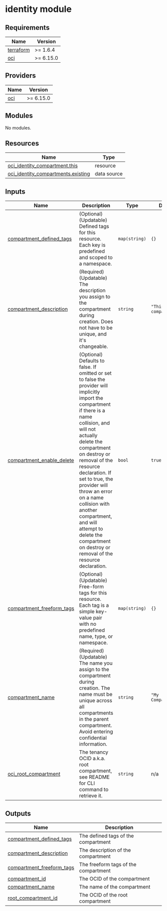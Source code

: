 # identity module

<!-- BEGIN_TF_DOCS -->
## Requirements

| Name | Version |
|------|---------|
| <a name="requirement_terraform"></a> [terraform](#requirement\_terraform) | >= 1.6.4 |
| <a name="requirement_oci"></a> [oci](#requirement\_oci) | >= 6.15.0 |

## Providers

| Name | Version |
|------|---------|
| <a name="provider_oci"></a> [oci](#provider\_oci) | >= 6.15.0 |

## Modules

No modules.

## Resources

| Name | Type |
|------|------|
| [oci_identity_compartment.this](https://registry.terraform.io/providers/oracle/oci/latest/docs/resources/identity_compartment) | resource |
| [oci_identity_compartments.existing](https://registry.terraform.io/providers/oracle/oci/latest/docs/data-sources/identity_compartments) | data source |

## Inputs

| Name | Description | Type | Default | Required |
|------|-------------|------|---------|:--------:|
| <a name="input_compartment_defined_tags"></a> [compartment\_defined\_tags](#input\_compartment\_defined\_tags) | (Optional) (Updatable) Defined tags for this resource. Each key is predefined and scoped to a namespace. | `map(string)` | `{}` | no |
| <a name="input_compartment_description"></a> [compartment\_description](#input\_compartment\_description) | (Required) (Updatable) The description you assign to the compartment during creation. Does not have to be unique, and it's changeable. | `string` | `"This is a compartment."` | no |
| <a name="input_compartment_enable_delete"></a> [compartment\_enable\_delete](#input\_compartment\_enable\_delete) | (Optional) Defaults to false. If omitted or set to false the provider will implicitly import the compartment if there is a name collision, and will not actually delete the compartment on destroy or removal of the resource declaration. If set to true, the provider will throw an error on a name collision with another compartment, and will attempt to delete the compartment on destroy or removal of the resource declaration. | `bool` | `true` | no |
| <a name="input_compartment_freeform_tags"></a> [compartment\_freeform\_tags](#input\_compartment\_freeform\_tags) | (Optional) (Updatable) Free-form tags for this resource. Each tag is a simple key-value pair with no predefined name, type, or namespace. | `map(string)` | `{}` | no |
| <a name="input_compartment_name"></a> [compartment\_name](#input\_compartment\_name) | (Required) (Updatable) The name you assign to the compartment during creation. The name must be unique across all compartments in the parent compartment. Avoid entering confidential information. | `string` | `"My Compartment"` | no |
| <a name="input_oci_root_compartment"></a> [oci\_root\_compartment](#input\_oci\_root\_compartment) | The tenancy OCID a.k.a. root compartment, see README for CLI command to retrieve it. | `string` | n/a | yes |

## Outputs

| Name | Description |
|------|-------------|
| <a name="output_compartment_defined_tags"></a> [compartment\_defined\_tags](#output\_compartment\_defined\_tags) | The defined tags of the compartment |
| <a name="output_compartment_description"></a> [compartment\_description](#output\_compartment\_description) | The description of the compartment |
| <a name="output_compartment_freeform_tags"></a> [compartment\_freeform\_tags](#output\_compartment\_freeform\_tags) | The freeform tags of the compartment |
| <a name="output_compartment_id"></a> [compartment\_id](#output\_compartment\_id) | The OCID of the compartment |
| <a name="output_compartment_name"></a> [compartment\_name](#output\_compartment\_name) | The name of the compartment |
| <a name="output_root_compartment_id"></a> [root\_compartment\_id](#output\_root\_compartment\_id) | The OCID of the root compartment |
<!-- END_TF_DOCS -->
